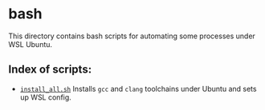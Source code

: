 # bash

This directory contains bash scripts for automating some processes under WSL Ubuntu.

## Index of scripts:

* [`install_all.sh`](install_all.sh) Installs `gcc` and `clang` toolchains under Ubuntu and sets up WSL config.
